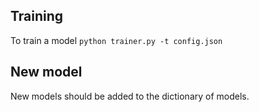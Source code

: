## Training 
To train a model  `python trainer.py -t config.json `

## New model 

New models should be added to the dictionary of models.
